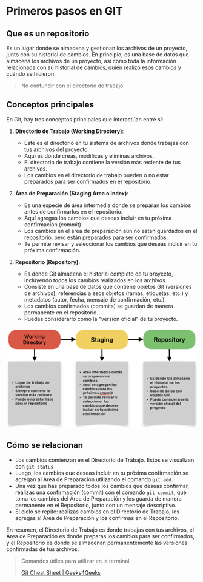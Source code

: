 # Primeros pasos en GIT

## Que es un repositorio

Es un lugar donde se almacena y gestionan los archivos de un proyecto, junto con su historial de cambios.
En principio, es una base de datos que almacena los archivos de un proyecto, así como toda la información relacionada con su historial de cambios, quién realizó esos cambios y cuándo se hicieron.

>No confundir con el directorio de trabajo

## Conceptos principales

En Git, hay tres conceptos principales que interactúan entre sí:

1. **Directorio de Trabajo (Working Directory)**:
    * Este es el directorio en tu sistema de archivos donde trabajas con tus archivos del proyecto.
    * Aquí es donde creas, modificas y eliminas archivos.
    * El directorio de trabajo contiene la versión más reciente de tus archivos.
    * Los cambios en el directorio de trabajo pueden o no estar preparados para ser confirmados en el repositorio.

2. **Área de Preparación (Staging Area o Index)**:
    * Es una especie de área intermedia donde se preparan los cambios antes de confirmarlos en el repositorio.
    * Aquí agregas los cambios que deseas incluir en tu próxima confirmación (commit).
    * Los cambios en el área de preparación aún no están guardados en el repositorio, pero están preparados para ser confirmados.
    * Te permite revisar y seleccionar los cambios que deseas incluir en tu próxima confirmación.

3. **Repositorio (Repository)**:
    * Es donde Git almacena el historial completo de tu proyecto, incluyendo todos los cambios realizados en los archivos.
    * Consiste en una base de datos que contiene objetos Git (versiones de archivos), referencias a esos objetos (ramas, etiquetas, etc.) y metadatos (autor, fecha, mensaje de confirmación, etc.).
    * Los cambios confirmados (commits) se guardan de manera permanente en el repositorio.
    * Puedes considerarlo como la "versión oficial" de tu proyecto.

![alt text](img/3.1.png)

## Cómo se relacionan

* Los cambios comienzan en el Directorio de Trabajo. Estos se visualizan con `git status`
* Luego, los cambios que deseas incluir en tu próxima confirmación se agregan al Área de Preparación utilizando el comando `git add`.
* Una vez que has preparado todos los cambios que deseas confirmar, realizas una confirmación (commit) con el comando `git commit`, que toma los cambios del Área de Preparación y los guarda de manera permanente en el Repositorio, junto con un mensaje descriptivo.
* El ciclo se repite: realizas cambios en el Directorio de Trabajo, los agregas al Área de Preparación y los confirmas en el Repositorio.

En resumen, el Directorio de Trabajo es donde trabajas con tus archivos, el Área de Preparación es donde preparas los cambios para ser confirmados, y el Repositorio es donde se almacenan permanentemente las versiones confirmadas de tus archivos.

>Comandos útiles para utilizar en la terminal
>
>[Git Cheat Sheet | Geeks4Geeks](https://www.geeksforgeeks.org/git-cheat-sheet/)
